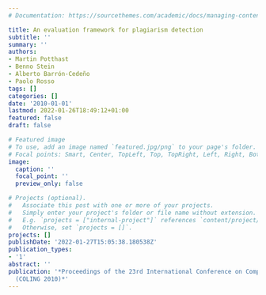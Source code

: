 ```yaml
---
# Documentation: https://sourcethemes.com/academic/docs/managing-content/

title: An evaluation framework for plagiarism detection
subtitle: ''
summary: ''
authors:
- Martin Potthast
- Benno Stein
- Alberto Barrón-Cedeño
- Paolo Rosso
tags: []
categories: []
date: '2010-01-01'
lastmod: 2022-01-26T18:49:12+01:00
featured: false
draft: false

# Featured image
# To use, add an image named `featured.jpg/png` to your page's folder.
# Focal points: Smart, Center, TopLeft, Top, TopRight, Left, Right, BottomLeft, Bottom, BottomRight.
image:
  caption: ''
  focal_point: ''
  preview_only: false

# Projects (optional).
#   Associate this post with one or more of your projects.
#   Simply enter your project's folder or file name without extension.
#   E.g. `projects = ["internal-project"]` references `content/project/deep-learning/index.md`.
#   Otherwise, set `projects = []`.
projects: []
publishDate: '2022-01-27T15:05:38.180538Z'
publication_types:
- '1'
abstract: ''
publication: '*Proceedings of the 23rd International Conference on Computational Linguistics
  (COLING 2010)*'
---
```

